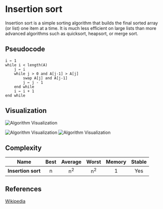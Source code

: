 # Insertion sort

Insertion sort is a simple sorting algorithm that builds the final sorted array (or list) one item at a time. It is much less efficient on large lists than more advanced algorithms such as quicksort, heapsort, or merge sort.

## Pseudocode
```
i ← 1
while i < length(A)
    j ← i
    while j > 0 and A[j-1] > A[j]
        swap A[j] and A[j-1]
        j ← j - 1
    end while
    i ← i + 1
end while
```

## Visualization

![Algorithm Visualization](https://media.geeksforgeeks.org/wp-content/uploads/insertionsort.png)

![Algorithm Visualization](https://upload.wikimedia.org/wikipedia/commons/0/0f/Insertion-sort-example-300px.gif) ![Algorithm Visualization](https://upload.wikimedia.org/wikipedia/commons/4/42/Insertion_sort.gif) 

## Complexity

| Name                  | Best            | Average             | Worst               | Memory    | Stable    |
| --------------------- | :-------------: | :-----------------: | :-----------------: | :-------: | :-------: |
| **Insertion sort**    | n               | n<sup>2</sup>       | n<sup>2</sup>       | 1         | Yes       |

## References
[Wikipedia](https://en.wikipedia.org/wiki/Insertion_sort)

